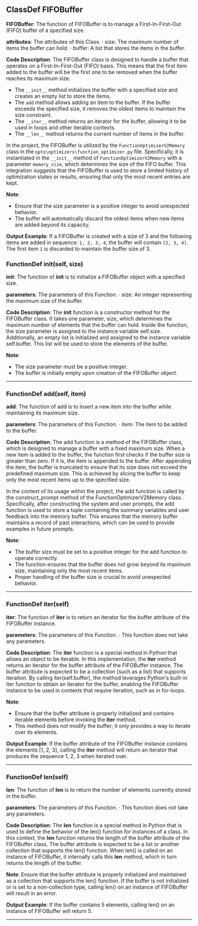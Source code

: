 ## ClassDef FIFOBuffer
**FIFOBuffer**: The function of FIFOBuffer is to manage a First-In-First-Out (FIFO) buffer of a specified size.

**attributes**: The attributes of this Class.
· size: The maximum number of items the buffer can hold.
· buffer: A list that stores the items in the buffer.

**Code Description**: The FIFOBuffer class is designed to handle a buffer that operates on a First-In-First-Out (FIFO) basis. This means that the first item added to the buffer will be the first one to be removed when the buffer reaches its maximum size.

- The `__init__` method initializes the buffer with a specified size and creates an empty list to store the items.
- The `add` method allows adding an item to the buffer. If the buffer exceeds the specified size, it removes the oldest items to maintain the size constraint.
- The `__iter__` method returns an iterator for the buffer, allowing it to be used in loops and other iterable contexts.
- The `__len__` method returns the current number of items in the buffer.

In the project, the FIFOBuffer is utilized by the `FunctionOptimizerV2Memory` class in the `opto\optimizers\function_optimizer.py` file. Specifically, it is instantiated in the `__init__` method of `FunctionOptimizerV2Memory` with a parameter `memory_size`, which determines the size of the FIFO buffer. This integration suggests that the FIFOBuffer is used to store a limited history of optimization states or results, ensuring that only the most recent entries are kept.

**Note**: 
- Ensure that the size parameter is a positive integer to avoid unexpected behavior.
- The buffer will automatically discard the oldest items when new items are added beyond its capacity.

**Output Example**: 
If a FIFOBuffer is created with a size of 3 and the following items are added in sequence: `1, 2, 3, 4`, the buffer will contain `[2, 3, 4]`. The first item `1` is discarded to maintain the buffer size of 3.
### FunctionDef __init__(self, size)
**__init__**: The function of __init__ is to initialize a FIFOBuffer object with a specified size.

**parameters**: The parameters of this Function.
· size: An integer representing the maximum size of the buffer.

**Code Description**: The __init__ function is a constructor method for the FIFOBuffer class. It takes one parameter, size, which determines the maximum number of elements that the buffer can hold. Inside the function, the size parameter is assigned to the instance variable self.size. Additionally, an empty list is initialized and assigned to the instance variable self.buffer. This list will be used to store the elements of the buffer.

**Note**: 
- The size parameter must be a positive integer.
- The buffer is initially empty upon creation of the FIFOBuffer object.
***
### FunctionDef add(self, item)
**add**: The function of add is to insert a new item into the buffer while maintaining its maximum size.

**parameters**: The parameters of this Function.
· item: The item to be added to the buffer.

**Code Description**: The add function is a method of the FIFOBuffer class, which is designed to manage a buffer with a fixed maximum size. When a new item is added to the buffer, the function first checks if the buffer size is greater than zero. If it is, the item is appended to the buffer. After appending the item, the buffer is truncated to ensure that its size does not exceed the predefined maximum size. This is achieved by slicing the buffer to keep only the most recent items up to the specified size.

In the context of its usage within the project, the add function is called by the construct_prompt method of the FunctionOptimizerV2Memory class. Specifically, after constructing the system and user prompts, the add function is used to store a tuple containing the summary variables and user feedback into the memory buffer. This ensures that the memory buffer maintains a record of past interactions, which can be used to provide examples in future prompts.

**Note**: 
- The buffer size must be set to a positive integer for the add function to operate correctly.
- The function ensures that the buffer does not grow beyond its maximum size, maintaining only the most recent items.
- Proper handling of the buffer size is crucial to avoid unexpected behavior.
***
### FunctionDef __iter__(self)
**__iter__**: The function of __iter__ is to return an iterator for the buffer attribute of the FIFOBuffer instance.

**parameters**: The parameters of this Function.
· This function does not take any parameters.

**Code Description**: The __iter__ function is a special method in Python that allows an object to be iterable. In this implementation, the __iter__ method returns an iterator for the buffer attribute of the FIFOBuffer instance. The buffer attribute is expected to be a collection (such as a list) that supports iteration. By calling iter(self.buffer), the method leverages Python's built-in iter function to obtain an iterator for the buffer, enabling the FIFOBuffer instance to be used in contexts that require iteration, such as in for-loops.

**Note**: 
- Ensure that the buffer attribute is properly initialized and contains iterable elements before invoking the __iter__ method.
- This method does not modify the buffer; it only provides a way to iterate over its elements.

**Output Example**: 
If the buffer attribute of the FIFOBuffer instance contains the elements [1, 2, 3], calling the __iter__ method will return an iterator that produces the sequence 1, 2, 3 when iterated over.
***
### FunctionDef __len__(self)
**__len__**: The function of __len__ is to return the number of elements currently stored in the buffer.

**parameters**: The parameters of this Function.
· This function does not take any parameters.

**Code Description**: The __len__ function is a special method in Python that is used to define the behavior of the len() function for instances of a class. In this context, the __len__ function returns the length of the buffer attribute of the FIFOBuffer class. The buffer attribute is expected to be a list or another collection that supports the len() function. When len() is called on an instance of FIFOBuffer, it internally calls this __len__ method, which in turn returns the length of the buffer.

**Note**: Ensure that the buffer attribute is properly initialized and maintained as a collection that supports the len() function. If the buffer is not initialized or is set to a non-collection type, calling len() on an instance of FIFOBuffer will result in an error.

**Output Example**: If the buffer contains 5 elements, calling len() on an instance of FIFOBuffer will return 5.
***
